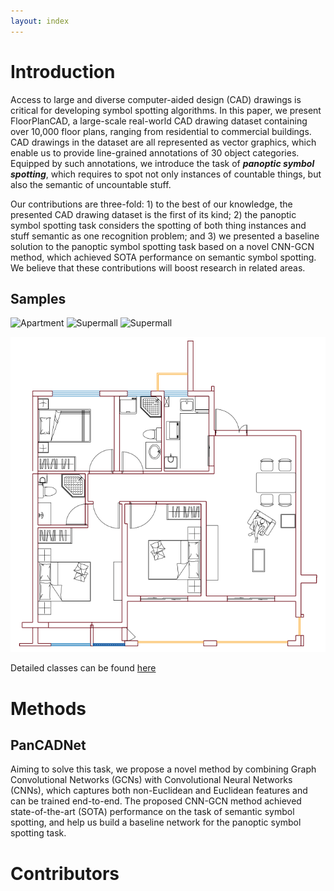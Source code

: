 ```yaml
---
layout: index
---
```


# Introduction

Access to large and diverse computer-aided design (CAD) drawings is critical for developing symbol spotting algorithms.
In this paper, we present FloorPlanCAD, a large-scale real-world CAD drawing dataset containing over 10,000 floor plans, ranging from residential to commercial buildings.
CAD drawings in the dataset are all represented as vector graphics, which enable us to provide line-grained annotations of 30 object categories.
Equipped by such annotations, we introduce the task of ***panoptic symbol spotting***, which requires to spot not only instances of countable things, but also the semantic of uncountable stuff.

Our contributions are three-fold: 1) to the best of our knowledge, the presented CAD drawing dataset is the first of its kind; 2) the panoptic symbol spotting task considers the spotting of both thing instances and stuff semantic as one recognition problem; and 3) we presented a baseline solution to the panoptic symbol spotting task based on a novel CNN-GCN method, which achieved SOTA performance on semantic symbol spotting. 
We believe that these contributions will boost research in related areas.

## Samples

![Apartment]()
![Supermall]()
![Supermall]()

<img src="./images/teaser.svg">

Detailed classes can be found [here](./classes-page.html)


# Methods

## PanCADNet

Aiming to solve this task, we propose a novel method by combining Graph Convolutional Networks (GCNs) with Convolutional Neural Networks (CNNs), which captures both non-Euclidean and Euclidean features and can be trained end-to-end.
The proposed CNN-GCN method achieved state-of-the-art (SOTA) performance on the task of semantic symbol spotting, and help us build a baseline network for the panoptic symbol spotting task.

# Contributors
